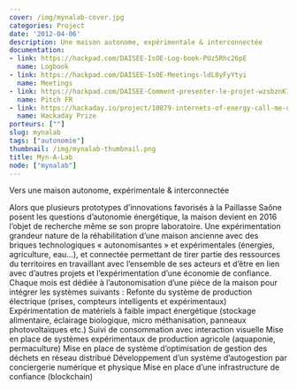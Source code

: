 ```yaml
---
cover: /img/mynalab-cover.jpg
categories: Project
date: '2012-04-06'
description: Une maison autonome, expérimentale & interconnectée
documentation:
- link: https://hackpad.com/DAISEE-IsOE-Log-book-PUz5Rhc26pE
  name: Logbook
- link: https://hackpad.com/DAISEE-IsOE-Meetings-ldL8yFyYtyi
  name: Meetings
- link: https://hackpad.com/DAISEE-Comment-presenter-le-projet-wzsbznK1HSO
  name: Pitch FR
- link: https://hackaday.io/project/10879-internets-of-energy-call-me-daisee
  name: Hackaday Prize
porteurs: [""]
slug: mynalab
tags: ["autonomie"]
thumbnail: /img/mynalab-thumbnail.png
title: Myn-A-Lab
node: ["mynalab"]
---
```


Vers une maison autonome, expérimentale & interconnectée

Alors que plusieurs prototypes d’innovations favorisés à la Paillasse Saône posent les questions d’autonomie énergétique, la maison devient en 2016 l’objet de recherche même se son propre laboratoire.
Une expérimentation grandeur nature de la réhabilitation d’une maison ancienne avec des briques technologiques « autonomisantes » et expérimentales (énergies, agriculture, eau…), et connectée permettant de tirer partie des ressources du territoires en travaillant avec l’ensemble de ses acteurs et d’être en lien avec d’autres projets et l’expérimentation d’une économie de confiance.
Chaque mois est dédiée à l’autonomisation d’une pièce de la maison pour intégrer les systèmes suivants :
Refonte du système de production électrique (prises, compteurs intelligents et expérimentaux)
Expérimentation de matériels à faible impact énergétique (stockage alimentaire, éclairage biologique, micro méthanisation, panneaux photovoltaïques etc.)
Suivi de consommation avec interaction visuelle
Mise en place de systèmes expérimentaux de production agricole (aquaponie, permaculture)
Mise en place de système d’optimisation de gestion des déchets en réseau distribué
Développement d’un système d’autogestion par conciergerie numérique et physique
Mise en place d’une infrastructure de confiance (blockchain)

